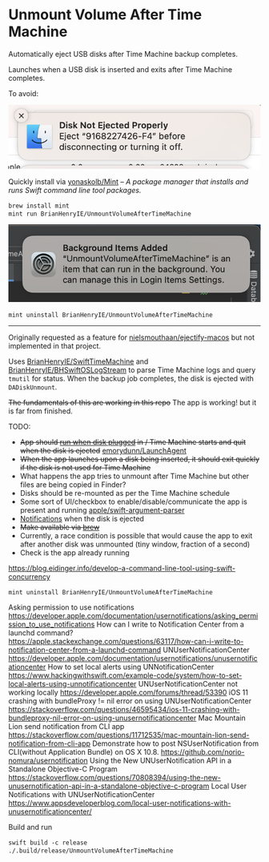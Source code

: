 # Unmount Volume After Time Machine

Automatically eject USB disks after Time Machine backup completes.

Launches when a USB disk is inserted and exits after Time Machine completes.

To avoid:

![disk-not-ejected-properly.png](disk-not-ejected-properly.png)

Quickly install via [yonaskolb/Mint](https://github.com/yonaskolb/Mint) – _A package manager that installs and runs Swift command line tool packages._
```
brew install mint
mint run BrianHenryIE/UnmountVolumeAfterTimeMachine
```

![Background Items Added.png](Background%20Items%20Added.png)

```
mint uninstall BrianHenryIE/UnmountVolumeAfterTimeMachine 
```

***

Originally requested as a feature for [nielsmouthaan/ejectify-macos](https://github.com/nielsmouthaan/ejectify-macos/issues/19) but not implemented in that project.

Uses [BrianHenryIE/SwiftTimeMachine](https://github.com/BrianHenryIE/SwiftTimeMachine) and [BrianHenryIE/BHSwiftOSLogStream](https://github.com/BrianHenryIE/BHSwiftOSLogStream) to parse Time Machine logs and query `tmutil` for status. When the backup job completes, the disk is ejected with `DADiskUnmount`.

~~The fundamentals of this are working in this repo~~ The app is working! but it is far from finished.


TODO:
* ~~App should [run when disk plugged](https://apple.stackexchange.com/a/13724/299117) in / Time Machine starts and quit when the disk is ejected~~ [emorydunn/LaunchAgent](https://github.com/emorydunn/LaunchAgent)
* ~~When the app launches upon a disk being inserted, it should exit quickly if the disk is not used for Time Machine~~
* What happens the app tries to unmount after Time Machine but other files are being copied in Finder?
* Disks should be re-mounted as per the Time Machine schedule
* Some sort of UI/checkbox to enable/disable/communicate the app is present and running [apple/swift-argument-parser](https://github.com/apple/swift-argument-parser)
* [Notifications](https://github.com/dataJAR/Notifier) when the disk is ejected
* ~~Make available via [brew](https://docs.brew.sh/Formula-Cookbook)~~
* Currently, a race condition is possible that would cause the app to exit after another disk was unmounted (tiny window, fraction of a second)
* Check is the app already running

https://blog.eidinger.info/develop-a-command-line-tool-using-swift-concurrency


```
mint uninstall BrianHenryIE/UnmountVolumeAfterTimeMachine 
```
Asking permission to use notifications
https://developer.apple.com/documentation/usernotifications/asking_permission_to_use_notifications
How can I write to Notification Center from a launchd command?
https://apple.stackexchange.com/questions/63117/how-can-i-write-to-notification-center-from-a-launchd-command
UNUserNotificationCenter
https://developer.apple.com/documentation/usernotifications/unusernotificationcenter
How to set local alerts using UNNotificationCenter
https://www.hackingwithswift.com/example-code/system/how-to-set-local-alerts-using-unnotificationcenter
UNUserNotificationCenter not working locally
https://developer.apple.com/forums/thread/53390
iOS 11 crashing with bundleProxy != nil error on using UNUserNotificationCenter
https://stackoverflow.com/questions/46595434/ios-11-crashing-with-bundleproxy-nil-error-on-using-unusernotificationcenter
Mac Mountain Lion send notification from CLI app
https://stackoverflow.com/questions/11712535/mac-mountain-lion-send-notification-from-cli-app
Demonstrate how to post NSUserNotification from CLI(without Application Bundle) on OS X 10.8.
https://github.com/norio-nomura/usernotification
Using the New UNUserNotification API in a Standalone Objective-C Program
https://stackoverflow.com/questions/70808394/using-the-new-unusernotification-api-in-a-standalone-objective-c-program
Local User Notifications with UNUserNotificationCenter
https://www.appsdeveloperblog.com/local-user-notifications-with-unusernotificationcenter/

Build and run
```
swift build -c release
./.build/release/UnmountVolumeAfterTimeMachine
```